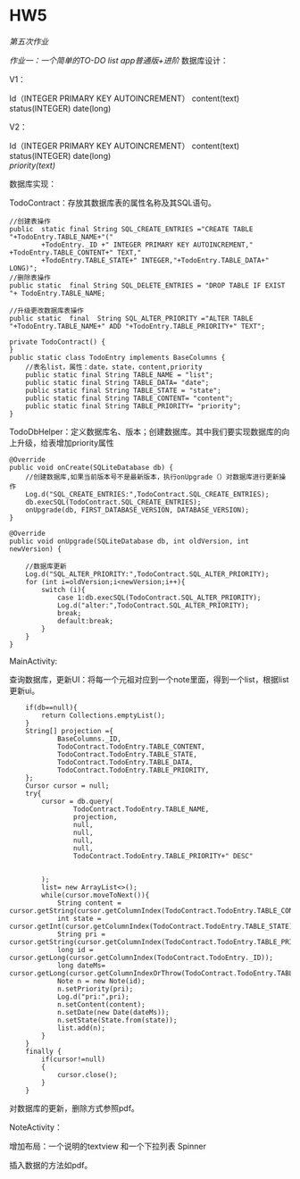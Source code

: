 # HW5  

*第五次作业*

*作业一：一个简单的TO-DO list app普通版+进阶*
数据库设计：  

V1：  

Id（INTEGER PRIMARY KEY AUTOINCREMENT）  content(text)   status(INTEGER)    date(long)

V2：  

Id（INTEGER PRIMARY KEY AUTOINCREMENT）  content(text)   status(INTEGER)    date(long)  
*priority(text)*

数据库实现：  

TodoContract：存放其数据库表的属性名称及其SQL语句。  

    //创建表操作
    public  static final String SQL_CREATE_ENTRIES ="CREATE TABLE "+TodoEntry.TABLE_NAME+"("
            +TodoEntry._ID +" INTEGER PRIMARY KEY AUTOINCREMENT," +TodoEntry.TABLE_CONTENT+" TEXT,"
            +TodoEntry.TABLE_STATE+" INTEGER,"+TodoEntry.TABLE_DATA+" LONG)";
    //删除表操作
    public static  final String SQL_DELETE_ENTRIES = "DROP TABLE IF EXIST "+ TodoEntry.TABLE_NAME;

    //升级更改数据库表操作
    public static  final  String SQL_ALTER_PRIORITY ="ALTER TABLE "+TodoEntry.TABLE_NAME+" ADD "+TodoEntry.TABLE_PRIORITY+" TEXT";

    private TodoContract() {
    }
    public static class TodoEntry implements BaseColumns {
        //表名list，属性：date，state，content,priority
        public static final String TABLE_NAME = "list";
        public static final String TABLE_DATA= "date";
        public static final String TABLE_STATE = "state";
        public static final String TABLE_CONTENT= "content";
        public static final String TABLE_PRIORITY= "priority";
    }
    
TodoDbHelper：定义数据库名、版本；创建数据库。其中我们要实现数据库的向上升级，给表增加priority属性  

    @Override
    public void onCreate(SQLiteDatabase db) {
        //创建数据库,如果当前版本号不是最新版本，执行onUpgrade（）对数据库进行更新操作
        Log.d("SQL_CREATE_ENTRIES:",TodoContract.SQL_CREATE_ENTRIES);
        db.execSQL(TodoContract.SQL_CREATE_ENTRIES);
        onUpgrade(db, FIRST_DATABASE_VERSION, DATABASE_VERSION);
    }

    @Override
    public void onUpgrade(SQLiteDatabase db, int oldVersion, int newVersion) {

        //数据库更新
        Log.d("SQL_ALTER_PRIORITY:",TodoContract.SQL_ALTER_PRIORITY);
        for (int i=oldVersion;i<newVersion;i++){
            switch (i){
                case 1:db.execSQL(TodoContract.SQL_ALTER_PRIORITY);
                Log.d("alter:",TodoContract.SQL_ALTER_PRIORITY);
                break;
                default:break;
            }
        }
    }

MainActivity:

查询数据库，更新UI：将每一个元祖对应到一个note里面，得到一个list，根据list更新ui。 

        if(db==null){
            return Collections.emptyList();
        }
        String[] projection ={
                BaseColumns._ID,
                TodoContract.TodoEntry.TABLE_CONTENT,
                TodoContract.TodoEntry.TABLE_STATE,
                TodoContract.TodoEntry.TABLE_DATA,
                TodoContract.TodoEntry.TABLE_PRIORITY,
        };
        Cursor cursor = null;
        try{
            cursor = db.query(
                    TodoContract.TodoEntry.TABLE_NAME,
                    projection,
                    null,
                    null,
                    null,
                    null,
                    TodoContract.TodoEntry.TABLE_PRIORITY+" DESC"


            );
            list= new ArrayList<>();
            while(cursor.moveToNext()){
                String content = cursor.getString(cursor.getColumnIndex(TodoContract.TodoEntry.TABLE_CONTENT));
                int state = cursor.getInt(cursor.getColumnIndex(TodoContract.TodoEntry.TABLE_STATE));
                String pri = cursor.getString(cursor.getColumnIndex(TodoContract.TodoEntry.TABLE_PRIORITY));
                long id = cursor.getLong(cursor.getColumnIndex(TodoContract.TodoEntry._ID));
                long dateMs= cursor.getLong(cursor.getColumnIndexOrThrow(TodoContract.TodoEntry.TABLE_DATA));
                Note n = new Note(id);
                n.setPriority(pri);
                Log.d("pri:",pri);
                n.setContent(content);
                n.setDate(new Date(dateMs));
                n.setState(State.from(state));
                list.add(n);
            }
        }
        finally {
            if(cursor!=null)
            {
                cursor.close();
            }
        }

对数据库的更新，删除方式参照pdf。  


NoteActivity：  

增加布局：一个说明的textview  和一个下拉列表 Spinner

  <LinearLayout
        android:layout_width="match_parent"
        android:layout_height="wrap_content"
        android:orientation="horizontal">
        <TextView
            android:layout_width="0dp"
            android:layout_weight="4"
            android:layout_height="wrap_content"
            android:text="请选择事件的优先级："
            android:textSize="20dp"
            />
        <Spinner
            android:id="@+id/priority"
            android:layout_width="0dp"
            android:layout_weight="2"
            android:layout_height="match_parent"
            android:entries="@array/Data"/>
    </LinearLayout>
   
插入数据的方法如pdf。  







